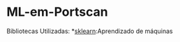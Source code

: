 # ML-em-Portscan

Bibliotecas Utilizadas:
*[sklearn](https://scikit-learn.org/stable/):Aprendizado de máquinas

